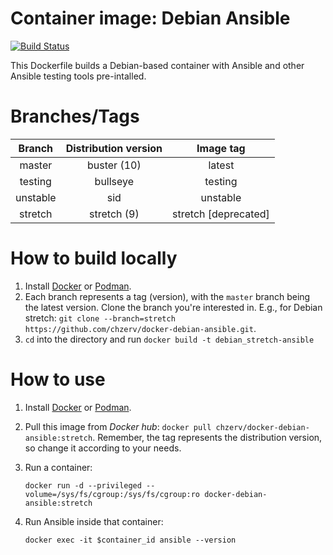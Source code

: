 # Container image: Debian Ansible

[![Build Status](https://travis-ci.com/chzerv/docker-debian-ansible.svg?branch=stretch)](https://travis-ci.com/chzerv/docker-debian-ansible)

This Dockerfile builds a Debian-based container with Ansible and other Ansible testing tools pre-intalled.

# Branches/Tags

| Branch   | Distribution version | Image tag            |
| :------: | :------------------: | :-------:            |
| master   | buster (10)          | latest               |
| testing  | bullseye             | testing              |
| unstable | sid                  | unstable             |
| stretch  | stretch (9)          | stretch [deprecated] |

# How to build locally

1. Install [Docker](https://docs.docker.com/engine/install/) or [Podman](https://podman.io/getting-started/installation.html).
2. Each branch represents a tag (version), with the `master` branch being the latest version. Clone the branch you're interested in. E.g., for Debian stretch: `git clone --branch=stretch https://github.com/chzerv/docker-debian-ansible.git`.
3. `cd` into the directory and run `docker build -t debian_stretch-ansible`

# How to use

1. Install [Docker](https://docs.docker.com/engine/install/) or [Podman](https://podman.io/getting-started/installation.html).
2. Pull this image from _Docker hub_: `docker pull chzerv/docker-debian-ansible:stretch`. Remember, the tag represents the distribution version, so change it according to your needs.
3. Run a container:

   ```shell
   docker run -d --privileged --volume=/sys/fs/cgroup:/sys/fs/cgroup:ro docker-debian-ansible:stretch
   ```

4. Run Ansible inside that container:

   ```shell
   docker exec -it $container_id ansible --version
   ```
